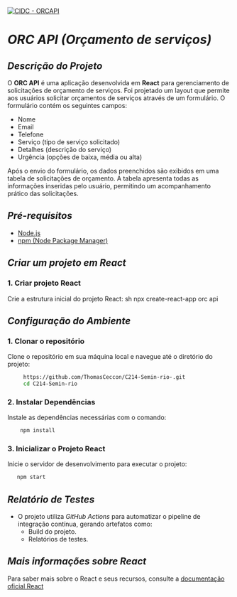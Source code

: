 [![CIDC - ORCAPI](https://github.com/ThomasCeccon/C214-Semin-rio-/actions/workflows/cidc.yml/badge.svg)](https://github.com/ThomasCeccon/C214-Semin-rio-/actions/workflows/cidc.yml)

# *ORC API (Orçamento de serviços)*

## *Descrição do Projeto*

O **ORC API** é uma aplicação desenvolvida em **React** para gerenciamento de solicitações de orçamento de serviços. Foi projetado um layout que permite aos usuários solicitar orçamentos de serviços através de um formulário. O formulário contém os seguintes campos:
* Nome
* Email
* Telefone
* Serviço (tipo de serviço solicitado)
* Detalhes (descrição do serviço)
* Urgência (opções de baixa, média ou alta)
  
Após o envio do formulário, os dados preenchidos são exibidos em uma tabela de solicitações de orçamento. A tabela apresenta todas as informações inseridas pelo usuário, permitindo um acompanhamento prático das solicitações.

## *Pré-requisitos*

* [Node.js](https://nodejs.org/en)
* [npm (Node Package Manager)](https://www.npmjs.com/)

## *Criar um projeto em React*

### 1. Criar projeto React
Crie a estrutura inicial do projeto React:
 sh
     npx create-react-app orc api
 

## *Configuração do Ambiente*

### 1. Clonar o repositório
Clone o repositório em sua máquina local e navegue até o diretório do projeto:
```bash
     https://github.com/ThomasCeccon/C214-Semin-rio-.git
     cd C214-Semin-rio
```

### 2. Instalar Dependências
Instale as dependências necessárias com o comando:
 ```bash
     npm install 
 ```

### 3. Inicializar o Projeto React
Inicie o servidor de desenvolvimento para executar o projeto:
 ```bash
    npm start 
 ```

## *Relatório de Testes*
- O projeto utiliza *GitHub Actions* para automatizar o pipeline de integração contínua, gerando artefatos como:
  - Build do projeto.
  - Relatórios de testes.
 
## *Mais informações sobre React*
Para saber mais sobre o React e seus recursos, consulte a [documentação oficial React](https://create-react-app.dev/docs/getting-started)
